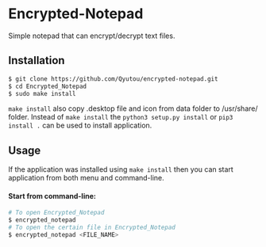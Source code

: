 # Encrypted-Notepad
Simple notepad that can encrypt/decrypt text files.
## Installation
```bash
$ git clone https://github.com/Qyutou/encrypted-notepad.git
$ cd Encrypted_Notepad 
$ sudo make install 
```
`make install` also copy .desktop file and icon from data folder to /usr/share/ folder.
Instead of `make install` the `python3 setup.py install` or `pip3 install .` can be used to install application.
## Usage
If the application was installed using `make install` then you can start application from both menu and command-line.
#### Start from command-line:
```bash
# To open Encrypted_Notepad
$ encrypted_notepad
# To open the certain file in Encrypted_Notepad
$ encrypted_notepad <FILE_NAME>
```
